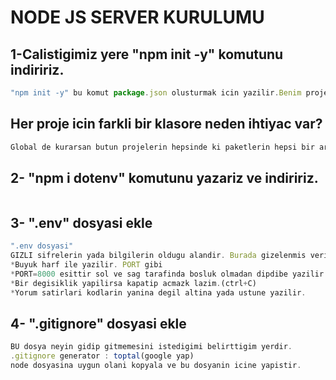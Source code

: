 # NODE JS SERVER KURULUMU

## 1-Calistigimiz yere "npm init -y" komutunu indiririz.

```jsx
"npm init -y" bu komut package.json olusturmak icin yazilir.Benim projem icin bana bir yer tahsis edilir. Node bilir ki bu klasor bu proje icin tahsis edilmistir.
```

## Her proje icin farkli bir klasore neden ihtiyac var?

```jsx
Global de kurarsan butun projelerin hepsinde ki paketlerin hepsi bir arada olur. Ve tasidin zaman hepsini tasiman gerekir. Ve herhangi bir projede ki ki guncelleme olsa onu takip etme cok zor olabilir. Mesela proje de express2 ile kurulup yapilmis ama senin globalde express3 kullanilmis. Ve ileri de projeleri calistirmak istesem bu projeler muhtemelen calismaz.Bilgisayar global enviromenttir. Projeler is elocal enviroment.

```

## 2- "npm i dotenv" komutunu yazariz ve indiririz.

```jsx

```

## 3- ".env" dosyasi ekle

```jsx
".env dosyasi"
GIZLI sifrelerin yada bilgilerin oldugu alandir. Burada gizelenmis veriler bulunur.
*Buyuk harf ile yazilir. PORT gibi
*PORT=8000 esittir sol ve sag tarafinda bosluk olmadan dipdibe yazilir.
*Bir degisiklik yapilirsa kapatip acmazk lazim.(ctrl+C)
*Yorum satirlari kodlarin yanina degil altina yada ustune yazilir.

```

## 4- ".gitignore" dosyasi ekle

```jsx
BU dosya neyin gidip gitmemesini istedigimi belirttigim yerdir.
.gitignore generator : toptal(google yap)
node dosyasina uygun olani kopyala ve bu dosyanin icine yapistir.
```
